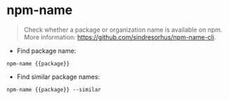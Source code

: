 # npm-name

> Check whether a package or organization name is available on npm.
> More information: <https://github.com/sindresorhus/npm-name-cli>.

- Find package name:

`npm-name {{package}}`

- Find similar package names:

`npm-name {{package}} --similar`
